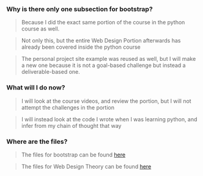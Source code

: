### Why is there only one subsection for bootstrap?

> Because I did the exact same portion of the course in the python course as well.

> Not only this, but the entire Web Design Portion afterwards has already been covered inside the python course

> The personal project site example was reused as well, but I will make a new one because it is not a goal-based challenge but instead a deliverable-based one.

### What will I do now?

> I will look at the course videos, and review the portion, but I will not attempt the challenges in the portion

> I will instead look at the code I wrote when I was learning python, and infer from my chain of thought that way

### Where are the files?

> The files for bootstrap can be found [here](https://github.com/aruncbhusal/learning-python/tree/main/day-58-web-fundamentals-bootstrap)

> The files for Web Design Theory can be found [here](https://github.com/aruncbhusal/learning-python/tree/main/day-65-web-design-school)
